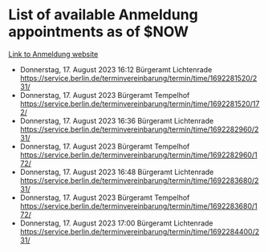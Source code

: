 # List of available Anmeldung appointments as of $NOW
[Link to Anmeldung website](https://service.berlin.de/terminvereinbarung/termin/tag.php?termin=1&anliegen[]=120686&dienstleisterlist=122210,122217,327316,122219,327312,122227,327314,122231,327346,122243,327348,122254,122252,329742,122260,329745,122262,329748,122271,327278,122273,327274,122277,327276,330436,122280,327294,122282,327290,122284,327292,122291,327270,122285,327266,122286,327264,122296,327268,150230,329760,122297,327286,122294,327284,122312,329763,122314,329775,122304,327330,122311,327334,122309,327332,317869,122281,327352,122279,329772,122283,122276,327324,122274,327326,122267,329766,122246,327318,122251,327320,122257,327322,122208,327298,122226,327300&herkunft=http%3A%2F%2Fservice.berlin.de%2Fdienstleistung%2F120686%2F)
- Donnerstag, 17. August 2023 16:12 Bürgeramt Lichtenrade https://service.berlin.de/terminvereinbarung/termin/time/1692281520/231/
- Donnerstag, 17. August 2023  Bürgeramt Tempelhof https://service.berlin.de/terminvereinbarung/termin/time/1692281520/172/
- Donnerstag, 17. August 2023 16:36 Bürgeramt Lichtenrade https://service.berlin.de/terminvereinbarung/termin/time/1692282960/231/
- Donnerstag, 17. August 2023  Bürgeramt Tempelhof https://service.berlin.de/terminvereinbarung/termin/time/1692282960/172/
- Donnerstag, 17. August 2023 16:48 Bürgeramt Lichtenrade https://service.berlin.de/terminvereinbarung/termin/time/1692283680/231/
- Donnerstag, 17. August 2023  Bürgeramt Tempelhof https://service.berlin.de/terminvereinbarung/termin/time/1692283680/172/
- Donnerstag, 17. August 2023 17:00 Bürgeramt Lichtenrade https://service.berlin.de/terminvereinbarung/termin/time/1692284400/231/
